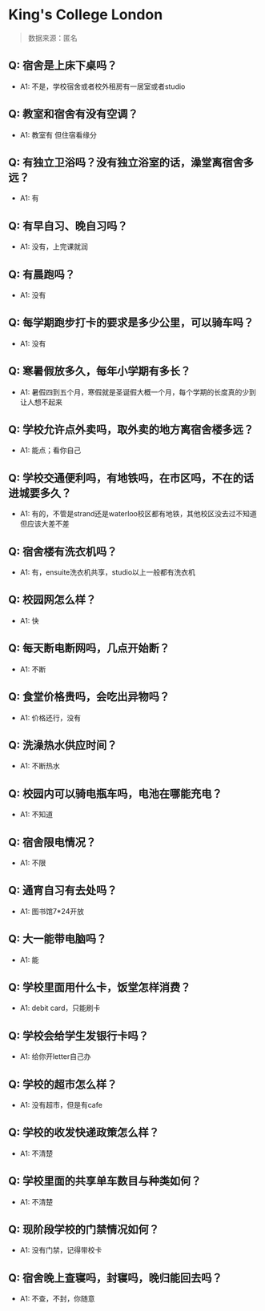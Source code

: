 # King's College London

> 数据来源：匿名

## Q: 宿舍是上床下桌吗？

- A1: 不是，学校宿舍或者校外租房有一居室或者studio

## Q: 教室和宿舍有没有空调？

- A1: 教室有 但住宿看缘分

## Q: 有独立卫浴吗？没有独立浴室的话，澡堂离宿舍多远？

- A1: 有

## Q: 有早自习、晚自习吗？

- A1: 没有，上完课就润

## Q: 有晨跑吗？

- A1: 没有

## Q: 每学期跑步打卡的要求是多少公里，可以骑车吗？

- A1: 没有

## Q: 寒暑假放多久，每年小学期有多长？

- A1: 暑假四到五个月，寒假就是圣诞假大概一个月，每个学期的长度真的少到让人想不起来

## Q: 学校允许点外卖吗，取外卖的地方离宿舍楼多远？

- A1: 能点；看你自己

## Q: 学校交通便利吗，有地铁吗，在市区吗，不在的话进城要多久？

- A1: 有的，不管是strand还是waterloo校区都有地铁，其他校区没去过不知道但应该大差不差

## Q: 宿舍楼有洗衣机吗？

- A1: 有，ensuite洗衣机共享，studio以上一般都有洗衣机

## Q: 校园网怎么样？

- A1: 快

## Q: 每天断电断网吗，几点开始断？

- A1: 不断

## Q: 食堂价格贵吗，会吃出异物吗？

- A1: 价格还行，没有

## Q: 洗澡热水供应时间？

- A1: 不断热水

## Q: 校园内可以骑电瓶车吗，电池在哪能充电？

- A1: 不知道

## Q: 宿舍限电情况？

- A1: 不限

## Q: 通宵自习有去处吗？

- A1: 图书馆7\*24开放

## Q: 大一能带电脑吗？

- A1: 能

## Q: 学校里面用什么卡，饭堂怎样消费？

- A1: debit card，只能刷卡

## Q: 学校会给学生发银行卡吗？

- A1: 给你开letter自己办

## Q: 学校的超市怎么样？

- A1: 没有超市，但是有cafe

## Q: 学校的收发快递政策怎么样？

- A1: 不清楚

## Q: 学校里面的共享单车数目与种类如何？

- A1: 不清楚

## Q: 现阶段学校的门禁情况如何？

- A1: 没有门禁，记得带校卡

## Q: 宿舍晚上查寝吗，封寝吗，晚归能回去吗？

- A1: 不查，不封，你随意

